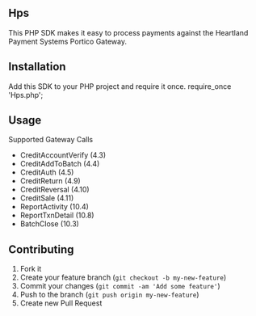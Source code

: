 ## Hps

This PHP SDK makes it easy to process payments against the Heartland Payment Systems Portico Gateway.

## Installation

Add this SDK to your PHP project and require it once.
	require_once 'Hps.php';

## Usage

Supported Gateway Calls

- CreditAccountVerify (4.3)
- CreditAddToBatch (4.4)
- CreditAuth (4.5)
- CreditReturn (4.9)
- CreditReversal (4.10)
- CreditSale (4.11)
- ReportActivity (10.4)
- ReportTxnDetail (10.8)
- BatchClose (10.3)

## Contributing

1. Fork it
2. Create your feature branch (`git checkout -b my-new-feature`)
3. Commit your changes (`git commit -am 'Add some feature'`)
4. Push to the branch (`git push origin my-new-feature`)
5. Create new Pull Request
